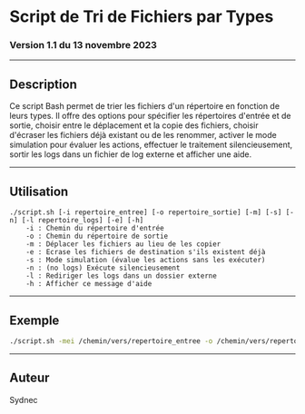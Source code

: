 # Script de Tri de Fichiers par Types
### Version 1.1 du 13 novembre 2023

---

## Description

Ce script Bash permet de trier les fichiers d'un répertoire en fonction de leurs types.
Il offre des options pour spécifier les répertoires d'entrée et de sortie, choisir entre le déplacement et la copie des fichiers,
choisir d'écraser les fichiers déjà existant ou de les renommer, activer le mode simulation pour évaluer les actions, 
effectuer le traitement silencieusement, sortir les logs dans un fichier de log externe et afficher une aide.

---

## Utilisation

```
./script.sh [-i repertoire_entree] [-o repertoire_sortie] [-m] [-s] [-n] [-l repertoire_logs] [-e] [-h]
    -i : Chemin du répertoire d'entrée
    -o : Chemin du répertoire de sortie
    -m : Déplacer les fichiers au lieu de les copier
    -e : Ecrase les fichiers de destination s'ils existent déjà
    -s : Mode simulation (évalue les actions sans les exécuter)
    -n : (no logs) Exécute silencieusement
    -l : Rediriger les logs dans un dossier externe
    -h : Afficher ce message d'aide
```

---

## Exemple

```bash
./script.sh -mei /chemin/vers/repertoire_entree -o /chemin/vers/repertoire_sortie -l ./vers/logs
```

---

## Auteur

Sydnec
